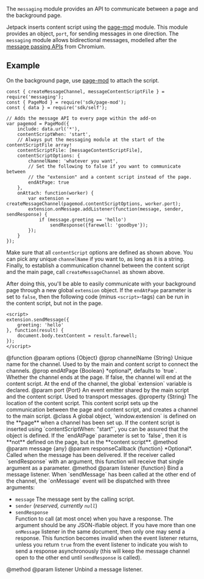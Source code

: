 The `messaging` module provides an API to communicate between a page and the background page.

Jetpack inserts content script using the [page-mod](modules/sdk/page-mod.html) module. This module
provides an object, `port`, for sending messages in one direction. The `messaging` module
allows bidirectional messages, modelled after the [message passing APIs](https://developer.chrome.com/extensions/messaging.html) from Chromium.


## Example

On the background page, use [page-mod](modules/sdk/page-mod.html) to attach the script.

    const { createMessageChannel, messageContentScriptFile } = require('messaging');
    const { PageMod } = require('sdk/page-mod');
    const { data } = require('sdk/self');

    // Adds the message API to every page within the add-on
    var pagemod = PageMod({
        include: data.url('*'),
        contentScriptWhen: 'start',
        // Always put the messaging module at the start of the contentScriptFile array!
        contentScriptFile: [messageContentScriptFile],
        contentScriptOptions: {
            channelName: 'whatever you want',
            // Set the following to false if you want to communicate between
            // the "extension" and a content script instead of the page.
            endAtPage: true
        },
        onAttach: function(worker) {
            var extension = createMessageChannel(pagemod.contentScriptOptions, worker.port);
            extension.onMessage.addListener(function(message, sender, sendResponse) {
                if (message.greeting == 'hello')
                    sendResponse({farewell: 'goodbye'});
            });
        }
    });

Make sure that all `contentScript` options are defined as shown above. You can pick any unique
`channelName` if you want to, as long as it is a string. Finally, to establish a communication
channel between the content script and the main page, call `createMessageChannel` as shown above.

After doing this, you'll be able to easily communicate with your background page through a new
global `extension` object. If the `endAtPage` parameter is set to `false`, then the following
code (minus `<script>`-tags) can be run in the content script, but not in the page.

    <script>
    extension.sendMessage({
        greeting: 'hello'
    }, function(result) {
        document.body.textContent = result.farewell;
    });
    </script>

<api name="createMessageChannel">
@function
  @param options {Object}
    @prop channelName {String}
      Unique name for the channel. Used to by the main and content script to connect the channels.
    @prop endAtPage {Boolean}
      *optional*, defaults to `true`.
      Whether the channel ends at the page. If false, the channel will end at the content script.
      At the end of the channel, the global `extension` variable is declared.
  @param port {Port}
    An event emitter shared by the main script and the content script.
    Used to transport messages.
</api>
<api name="messageContentScriptFile">
@property {String}
  The location of the content script.
  This content script sets up the communication between the page and content script,
  and creates a channel to the main script.
</api>

<api name="extension">
  @class
  A global object, `window.extension` is defined on the **page** when a channel has been set up.
  If the content script is inserted using `contentScriptWhen: "start"`, you can be assured that
  the object is defined.
  If the `endAtPage` parameter is set to `false`, then it is **not** defined on the page, but
  in the **content script**.

<api name="sendMessage">
@method
@param message {any}
@param responseCallback {function}
*Optional*. Called when the message has been delivered. If the receiver called `sendResponse` with
an argument, this function will receive that single argument as a parameter.
</api>

<api name="onMessage.addListener">
@method
@param listener {function}
Bind a message listener. When `sendMessage` has been called at the other end of the channel,
the `onMessage` event will be dispatched with three arguments:

 * `message`
   The message sent by the calling script.
 * `sender` (*reserved, currently `null`*)
 * `sendResponse`  
   Function to call (at most once) when you have a response. The argument
   should be any JSON-ifiable object. If you have more than one `onMessage`
   listener in the same document, then only one may send a response. This
   function becomes invalid when the event listener returns, unless you return
   `true` from the event listener to indicate you wish to send a response
   asynchronously (this will keep the message channel open to the other end
   until `sendResponse` is called).
   
</api>
<api name="onMessage.removeListener">
@method
@param listener
Unbind a message listener.
</api>

</api>
